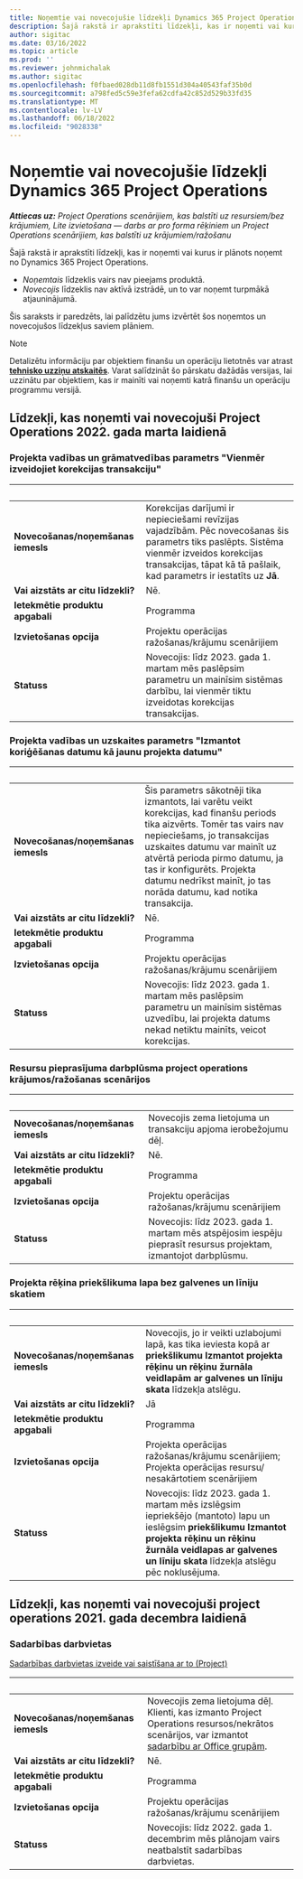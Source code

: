 ```yaml
---
title: Noņemtie vai novecojušie līdzekļi Dynamics 365 Project Operations
description: Šajā rakstā ir aprakstīti līdzekļi, kas ir noņemti vai kurus ir plānots noņemt no Dynamics 365 Project Operations.
author: sigitac
ms.date: 03/16/2022
ms.topic: article
ms.prod: ''
ms.reviewer: johnmichalak
ms.author: sigitac
ms.openlocfilehash: f0fbaed028db11d8fb1551d304a40543faf35b0d
ms.sourcegitcommit: a798fed5c59e3fefa62cdfa42c852d529b33fd35
ms.translationtype: MT
ms.contentlocale: lv-LV
ms.lasthandoff: 06/18/2022
ms.locfileid: "9028338"
---
```

# <a name="removed-or-deprecated-features-in-dynamics-365-project-operations"></a>Noņemtie vai novecojušie līdzekļi Dynamics 365 Project Operations

_**Attiecas uz:** Project Operations scenārijiem, kas balstīti uz resursiem/bez krājumiem, Lite izvietošana — darbs ar pro forma rēķiniem un Project Operations scenārijiem, kas balstīti uz krājumiem/ražošanu_

Šajā rakstā ir aprakstīti līdzekļi, kas ir noņemti vai kurus ir plānots noņemt no Dynamics 365 Project Operations.

- *Noņemtais* līdzeklis vairs nav pieejams produktā.
- *Novecojis* līdzeklis nav aktīvā izstrādē, un to var noņemt turpmākā atjauninājumā.

Šis saraksts ir paredzēts, lai palīdzētu jums izvērtēt šos noņemtos un novecojušos līdzekļus saviem plāniem.

> [!NOTE]
> Detalizētu informāciju par objektiem finanšu un operāciju lietotnēs var atrast [**tehnisko uzziņu atskaitēs**](/dynamics/s-e/global/axtechrefrep_61). Varat salīdzināt šo pārskatu dažādās versijas, lai uzzinātu par objektiem, kas ir mainīti vai noņemti katrā finanšu un operāciju programmu versijā.

## <a name="features-removed-or-deprecated-in-the-project-operations-march-2022-release"></a>Līdzekļi, kas noņemti vai novecojuši Project Operations 2022. gada marta laidienā

### <a name="project-management-and-accounting-always-create-adjustment-transaction-parameter"></a>Projekta vadības un grāmatvedības parametrs "Vienmēr izveidojiet korekcijas transakciju"

| &nbsp; | &nbsp; |
|--------|--------|
| **Novecošanas/noņemšanas iemesls** | Korekcijas darījumi ir nepieciešami revīzijas vajadzībām. Pēc novecošanas šis parametrs tiks paslēpts. Sistēma vienmēr izveidos korekcijas transakcijas, tāpat kā tā pašlaik, kad parametrs ir iestatīts uz **Jā**. |
| **Vai aizstāts ar citu līdzekli?** | Nē. |
| **Ietekmētie produktu apgabali** | Programma |
| **Izvietošanas opcija** | Projektu operācijas ražošanas/krājumu scenārijiem |
| **Statuss** | Novecojis: līdz 2023. gada 1. martam mēs paslēpsim parametru un mainīsim sistēmas darbību, lai vienmēr tiktu izveidotas korekcijas transakcijas. |

### <a name="project-management-and-accounting-use-adjustment-date-as-new-project-date-parameter"></a>Projekta vadības un uzskaites parametrs "Izmantot koriģēšanas datumu kā jaunu projekta datumu"

| &nbsp; | &nbsp; |
|--------|--------|
| **Novecošanas/noņemšanas iemesls** | Šis parametrs sākotnēji tika izmantots, lai varētu veikt korekcijas, kad finanšu periods tika aizvērts. Tomēr tas vairs nav nepieciešams, jo transakcijas uzskaites datumu var mainīt uz atvērtā perioda pirmo datumu, ja tas ir konfigurēts. Projekta datumu nedrīkst mainīt, jo tas norāda datumu, kad notika transakcija. |
| **Vai aizstāts ar citu līdzekli?** | Nē. |
| **Ietekmētie produktu apgabali** | Programma |
| **Izvietošanas opcija** | Projektu operācijas ražošanas/krājumu scenārijiem |
| **Statuss** | Novecojis: līdz 2023. gada 1. martam mēs paslēpsim parametru un mainīsim sistēmas uzvedību, lai projekta datums nekad netiktu mainīts, veicot korekcijas. |

### <a name="resource-request-workflow-in-project-operations-for-stockedproduction-based-scenarios"></a>Resursu pieprasījuma darbplūsma project operations krājumos/ražošanas scenārijos

| &nbsp; | &nbsp; |
|--------|--------|
| **Novecošanas/noņemšanas iemesls** | Novecojis zema lietojuma un transakciju apjoma ierobežojumu dēļ. |
| **Vai aizstāts ar citu līdzekli?** | Nē. |
| **Ietekmētie produktu apgabali** | Programma |
| **Izvietošanas opcija** | Projektu operācijas ražošanas/krājumu scenārijiem |
| **Statuss** | Novecojis: līdz 2023. gada 1. martam mēs atspējosim iespēju pieprasīt resursus projektam, izmantojot darbplūsmu. |

### <a name="project-invoice-proposal-page-without-header-and-lines-views"></a>Projekta rēķina priekšlikuma lapa bez galvenes un līniju skatiem

| &nbsp; | &nbsp; |
|--------|--------|
| **Novecošanas/noņemšanas iemesls** | Novecojis, jo ir veikti uzlabojumi lapā, kas tika ieviesta kopā ar **priekšlikumu Izmantot projekta rēķinu un rēķinu žurnāla veidlapām ar galvenes un līniju skata** līdzekļa atslēgu. |
| **Vai aizstāts ar citu līdzekli?** | Jā |
| **Ietekmētie produktu apgabali** | Programma |
| **Izvietošanas opcija** | Projekta operācijas ražošanas/krājumu scenārijiem; Projekta operācijas resursu/ nesakārtotiem scenārijiem |
| **Statuss** | Novecojis: līdz 2023. gada 1. martam mēs izslēgsim iepriekšējo (mantoto) lapu un ieslēgsim **priekšlikumu Izmantot projekta rēķinu un rēķinu žurnāla veidlapas ar galvenes un līniju skata** līdzekļa atslēgu pēc noklusējuma. |

## <a name="features-removed-or-deprecated-in-the-project-operations-december-2021-release"></a>Līdzekļi, kas noņemti vai novecojuši project operations 2021. gada decembra laidienā

### <a name="collaboration-workspaces"></a>Sadarbības darbvietas

[Sadarbības darbvietas izveide vai saistīšana ar to (Project)](/dynamicsax-2012/appuser-itpro/create-or-link-to-a-collaboration-workspace-project)

| &nbsp; | &nbsp; |
|--------|--------|
| **Novecošanas/noņemšanas iemesls** | Novecojis zema lietojuma dēļ. Klienti, kas izmanto Project Operations resursos/nekrātos scenārijos, var izmantot [sadarbību ar Office grupām](../project-management/collaboration-groups.md). |
| **Vai aizstāts ar citu līdzekli?** | Nē. |
| **Ietekmētie produktu apgabali** | Programma  |
| **Izvietošanas opcija** | Projektu operācijas ražošanas/krājumu scenārijiem |
| **Statuss** | Novecojis: līdz 2022. gada 1. decembrim mēs plānojam vairs neatbalstīt sadarbības darbvietas. |

